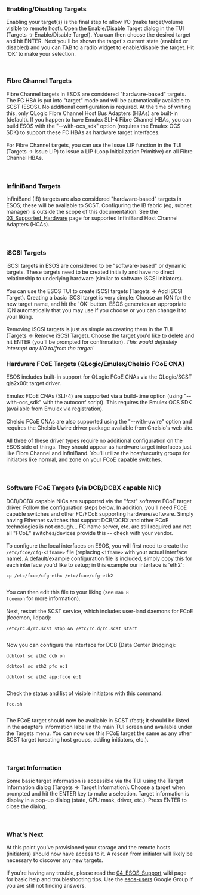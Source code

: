 ### Enabling/Disabling Targets ###
Enabling your target(s) is the final step to allow I/O (make target/volume visible to remote host). Open the Enable/Disable Target dialog in the TUI (Targets -> Enable/Disable Target). You can then choose the desired target and hit ENTER. Next you'll be shown the target's current state (enabled or disabled) and you can TAB to a radio widget to enable/disable the target. Hit 'OK' to make your selection.

<br>

<h3>Fibre Channel Targets</h3>
Fibre Channel targets in ESOS are considered "hardware-based" targets. The FC HBA is put into "target" mode and will be automatically available to SCST (ESOS). No additional configuration is required. At the time of writing this, only QLogic Fibre Channel Host Bus Adapters (HBAs) are built-in (default). If you happen to have Emulex SLI-4 Fibre Channel HBAs, you can build ESOS with the "--with-ocs_sdk" option (requires the Emulex OCS SDK) to support these FC HBAs as hardware target interfaces.<br>
<br>
For Fibre Channel targets, you can use the Issue LIP function in the TUI (Targets -> Issue LIP) to issue a LIP (Loop Initialization Primitive) on all Fibre Channel HBAs.<br>
<br>
<br>

<h3>InfiniBand Targets</h3>
InfiniBand (IB) targets are also considered "hardware-based" targets in ESOS; these will be available to SCST. Configuring the IB fabric (eg, subnet manager) is outside the scope of this documentation. See the <a href='03_Supported_Hardware.md'>03_Supported_Hardware</a> page for supported InfiniBand Host Channel Adapters (HCAs).<br>
<br>
<br>

<h3>iSCSI Targets</h3>
iSCSI targets in ESOS are considered to be "software-based" or dynamic targets. These targets need to be created initially and have no direct relationship to underlying hardware (similar to software iSCSI initiators).<br>
<br>
You can use the ESOS TUI to create iSCSI targets (Targets -> Add iSCSI Target). Creating a basic iSCSI target is very simple: Choose an IQN for the new target name, and hit the 'OK' button. ESOS generates an appropriate IQN automatically that you may use if you choose or you can change it to your liking.<br>
<br>
Removing iSCSI targets is just as simple as creating them in the TUI (Targets -> Remove iSCSI Target). Choose the target you'd like to delete and hit ENTER (you'll be prompted for confirmation). <i>This would definitely interrupt any I/O to/from the target!</i>

<br>

<h3>Hardware FCoE Targets (QLogic/Emulex/Chelsio FCoE CNA)</h3>
ESOS includes built-in support for QLogic FCoE CNAs via the QLogic/SCST qla2x00t target driver.<br>
<br>
Emulex FCoE CNAs (SLI-4) are supported via a build-time option (using "--with-ocs_sdk" with the autoconf script). This requires the Emulex OCS SDK (available from Emulex via registration).<br>
<br>
Chelsio FCoE CNAs are also supported using the "--with-uwire" option and requires the Chelsio Uwire driver package available from Chelsio's web site.<br>
<br>
All three of these driver types require no additional configuration on the ESOS side of things. They should appear as hardware target interfaces just like Fibre Channel and InfiniBand. You'll utilize the host/security groups for initiators like normal, and zone on your FCoE capable switches.<br>
<br>
<br>

<h3>Software FCoE Targets (via DCB/DCBX capable NIC)</h3>
DCB/DCBX capable NICs are supported via the "fcst" software FCoE target driver. Follow the configuration steps below. In addition, you'll need FCoE capable switches and other FC/FCoE supporting hardware/software. Simply having Ethernet switches that support DCB/DCBX and other FCoE technologies is not enough... FC name server, etc. are still required and not all "FCoE" switches/devices provide this -- check with your vendor.<br>
<br>
To configure the local interfaces on ESOS, you will first need to create the <code>/etc/fcoe/cfg-&lt;ifname&gt;</code> file (replacing <code>&lt;ifname&gt;</code> with your actual interface name). A default/example configuration file is included, simply copy this for each interface you'd like to setup; in this example our interface is 'eth2':<br>
<pre><code>cp /etc/fcoe/cfg-ethx /etc/fcoe/cfg-eth2<br>
</code></pre>

You can then edit this file to your liking (see <code>man 8 fcoemon</code> for more information).<br>
<br>
Next, restart the SCST service, which includes user-land daemons for FCoE (fcoemon, lldpad):<br>
<pre><code>/etc/rc.d/rc.scst stop &amp;&amp; /etc/rc.d/rc.scst start<br>
</code></pre>

Now you can configure the interface for DCB (Data Center Bridging):<br>
<pre><code>dcbtool sc eth2 dcb on<br>
dcbtool sc eth2 pfc e:1<br>
dcbtool sc eth2 app:fcoe e:1<br>
</code></pre>

Check the status and list of visible initiators with this command:<br>
<pre><code>fcc.sh<br>
</code></pre>

The FCoE target should now be available in SCST (fcst); it should be listed in the adapters information label in the main TUI screen and available under the Targets menu. You can now use this FCoE target the same as any other SCST target (creating host groups, adding initiators, etc.).<br>
<br>
<br>

<h3>Target Information</h3>
Some basic target information is accessible via the TUI using the Target Information dialog (Targets -> Target Information). Choose a target when prompted and hit the ENTER key to make a selection. Target information is display in a pop-up dialog (state, CPU mask, driver, etc.). Press ENTER to close the dialog.<br>
<br>
<br>

<h3>What's Next</h3>
At this point you've provisioned your storage and the remote hosts (initiators) should now have access to it. A rescan from initiator will likely be necessary to discover any new targets.<br>
<br>
If you're having any trouble, please read the <a href='04_ESOS_Support.md'>04_ESOS_Support</a> wiki page for basic help and troubleshooting tips. Use the <a href='http://groups.google.com/group/esos-users'>esos-users</a> Google Group if you are still not finding answers.